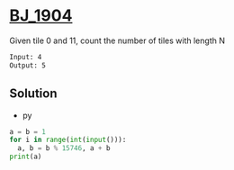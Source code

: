 # [BJ_1904](https://acmicpc.net/problem/1904)

Given tile 0 and 11, count the number of tiles with length N

```txt
Input: 4
Output: 5
```

## Solution

* py

```py
a = b = 1
for i in range(int(input())):
  a, b = b % 15746, a + b
print(a)
```
